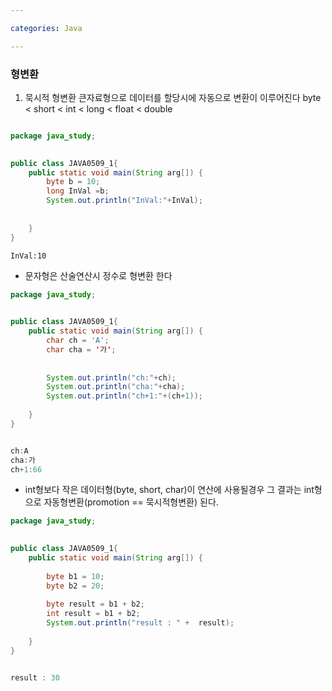 ```yaml
---

categories: Java

---
```




### 형변환
1. 묵시적 형변환
큰자료형으로 데이터를 할당시에 자동으로 변환이 이루어진다
byte < short < int < long < float < double
```java

package java_study;

	
public class JAVA0509_1{
	public static void main(String arg[]) {
		byte b = 10;
		long InVal =b;
		System.out.println("InVal:"+InVal);
		
		
	}
}	


```
```
InVal:10
```
- 문자형은 산술연산시 정수로 형변환 한다
```java
package java_study;

	
public class JAVA0509_1{
	public static void main(String arg[]) {
		char ch = 'A';
		char cha = '가';
		
		
		System.out.println("ch:"+ch);
		System.out.println("cha:"+cha);
		System.out.println("ch+1:"+(ch+1));
		
	}
}	



```
```java
ch:A
cha:가
ch+1:66

```

- int형보다 작은 데이터형(byte, short, char)이 연산에 사용될경우 그 결과는 int형으로 자동형변환(promotion == 묵시적형변환) 된다.

```java
package java_study;

	
public class JAVA0509_1{
	public static void main(String arg[]) {
		
		byte b1 = 10;
		byte b2 = 20;
		
		byte result = b1 + b2;
		int result = b1 + b2;
		System.out.println("result : " +  result);
		
	}
}	



```
```java
result : 30
```


